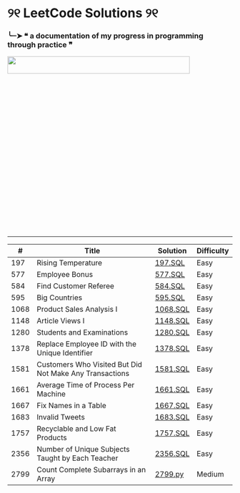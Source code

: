 # ୨୧ LeetCode Solutions ୨୧

### ╰┈➤ ❝ a documentation of my progress in programming through practice ❞

<img align="center" width="90%" height="10%" src="https://media.tenor.com/TvNPe66QQhIAAAAi/heart-gif-divider.gif">

---


| #           | Title                         | Solution    | Difficulty  |
| ----------- | ------------------------------| ----------- | ----------- |
| 197 | Rising Temperature | [197.SQL](https://github.com/awahl2/leetcode/blob/main/SQL_50/197.SQL) | Easy |
| 577 | Employee Bonus | [577.SQL](https://github.com/awahl2/leetcode/blob/main/SQL_50/577.SQL) | Easy |
| 584 | Find Customer Referee | [584.SQL](https://github.com/awahl2/leetcode/blob/main/SQL_50/584.SQL) | Easy |
| 595 | Big Countries | [595.SQL](https://github.com/awahl2/leetcode/blob/main/SQL_50/595.SQL) | Easy |
| 1068 | Product Sales Analysis I | [1068.SQL](https://github.com/awahl2/leetcode/blob/main/SQL_50/1068.SQL) | Easy |
| 1148 | Article Views I | [1148.SQL](https://github.com/awahl2/leetcode/blob/main/SQL_50/1148.SQL) | Easy |
| 1280 | Students and Examinations | [1280.SQL](https://github.com/awahl2/leetcode/blob/main/SQL_50/1280.SQL) | Easy |
| 1378 | Replace Employee ID with the Unique Identifier | [1378.SQL](https://github.com/awahl2/leetcode/blob/main/SQL_50/1378.SQL) | Easy |
| 1581 | Customers Who Visited But Did Not Make Any Transactions | [1581.SQL](https://github.com/awahl2/leetcode/blob/main/SQL_50/1581.SQL) | Easy |
| 1661 | Average Time of Process Per Machine | [1661.SQL](https://github.com/awahl2/leetcode/blob/main/SQL_50/1661.SQL) | Easy |
| 1667 | Fix Names in a Table | [1667.SQL](https://github.com/awahl2/leetcode/blob/main/SQL_50/1667.SQL) | Easy |
| 1683 | Invalid Tweets | [1683.SQL](https://github.com/awahl2/leetcode/blob/main/SQL_50/1683.SQL) | Easy |
| 1757 | Recyclable and Low Fat Products | [1757.SQL](https://github.com/awahl2/leetcode/blob/main/SQL_50/1757.SQL) | Easy |
| 2356 | Number of Unique Subjects Taught by Each Teacher | [2356.SQL](https://github.com/awahl2/leetcode/blob/main/SQL_50/2356.SQL) | Easy|
| 2799 | Count Complete Subarrays in an Array | [2799.py](https://github.com/awahl2/leetcode/blob/main/Other/2799.py) | Medium|


